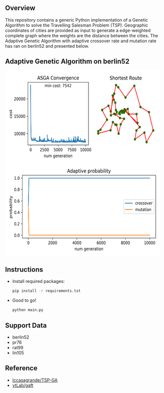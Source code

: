## Overview
This repository contains a generic Python implementation of a Genetic Algorithm to solve the Travelling Salesman Problem (TSP). 
Geographic coordinates of cities are provided as input to generate a edge-weighted complete graph where the weights are the distance between the cities.
The Adaptive Genetic Algorithm with adaptive crossover rate and mutation rate has ran on berlin52 and presented below.

## Adaptive Genetic Algorithm on berlin52
<div  align="center">    
<img src="https://github.com/lizhaoliu-Lec/TSP-GA/blob/master/results/sample_result.png" width = "600" height = "300" alt="sample_result" />
<img src="https://github.com/lizhaoliu-Lec/TSP-GA/blob/master/results/vis.PNG" width = "600" height = "300" alt="sample_result" />
</div>
    
## Instructions
- Install required packages:
	```bash
	pip install -r requirements.txt
	```
- Good to go!
    ```bash
    python main.py 
    ```
   
## Support Data
- berlin52
- pr76
- rat99
- lin105

## Reference   
- [lccasagrande/TSP-GA](https://github.com/lccasagrande/TSP-GA)
- [ytLab/gaft](https://github.com/PytLab/gaft)

